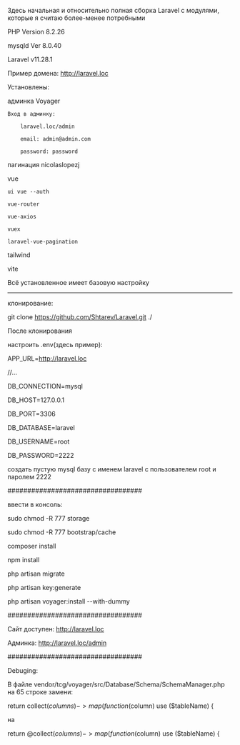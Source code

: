 Здесь начальная и относительно полная сборка Laravel с модулями, которые я считаю более-менее потребными


PHP Version 8.2.26

mysqld  Ver 8.0.40

Laravel v11.28.1

Пример домена: http://laravel.loc


Установлены:

админка Voyager

    Вход в админку:
    
        laravel.loc/admin
        
        email: admin@admin.com
        
        password: password
        

пагинация nicolaslopezj

vue

    ui vue --auth
    
    vue-router
    
    vue-axios
    
    vuex
    
    laravel-vue-pagination
    

tailwind

vite

Всё установленное имеет базовую настройку

------------------
клонирование:

git clone https://github.com/Shtarev/Laravel.git ./

После клонирования

настроить .env(здесь пример):

APP_URL=http://laravel.loc

//...

DB_CONNECTION=mysql

DB_HOST=127.0.0.1

DB_PORT=3306

DB_DATABASE=laravel

DB_USERNAME=root

DB_PASSWORD=2222


сoздать пустую mysql базу с именем laravel с пользователем root и паролем 2222

##################################

ввести в консоль:

sudo chmod -R 777 storage

sudo chmod -R 777 bootstrap/cache

composer install

npm install

php artisan migrate

php artisan key:generate

php artisan voyager:install --with-dummy

##################################

Сайт доступен: http://laravel.loc

Админка: http://laravel.loc/admin

##################################

Debuging:

В файле vendor/tcg/voyager/src/Database/Schema/SchemaManager.php на 65 строке замени:

return collect($columns)->map(function ($column) use ($tableName) {

на 

return @collect($columns)->map(function ($column) use ($tableName) {
